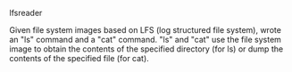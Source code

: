 lfsreader

Given file system images based on LFS (log structured file system), wrote an "ls" command and a "cat" command. "ls" and "cat" use the file system image to obtain the contents of the specified directory (for ls) or dump the contents of the specified file (for cat).
